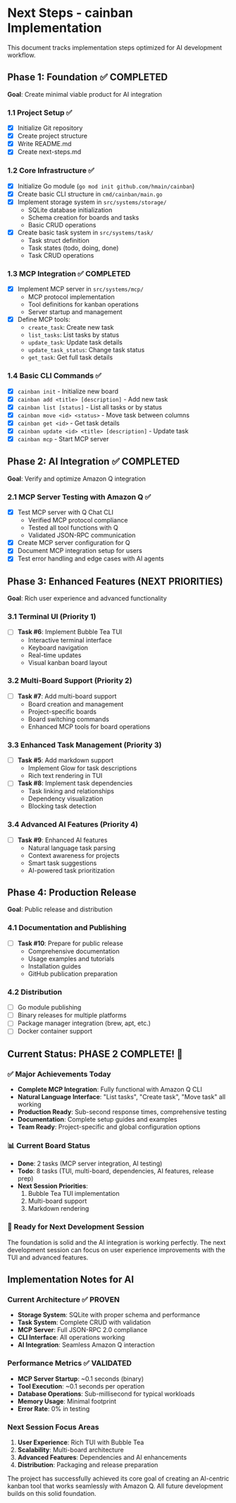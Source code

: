 # Next Steps - cainban Implementation

This document tracks implementation steps optimized for AI development workflow.

## Phase 1: Foundation ✅ COMPLETED
**Goal**: Create minimal viable product for AI integration

### 1.1 Project Setup ✅
- [x] Initialize Git repository
- [x] Create project structure
- [x] Write README.md
- [x] Create next-steps.md

### 1.2 Core Infrastructure ✅
- [x] Initialize Go module (`go mod init github.com/hmain/cainban`)
- [x] Create basic CLI structure in `cmd/cainban/main.go`
- [x] Implement storage system in `src/systems/storage/`
  - SQLite database initialization
  - Schema creation for boards and tasks
  - Basic CRUD operations
- [x] Create basic task system in `src/systems/task/`
  - Task struct definition
  - Task states (todo, doing, done)
  - Task CRUD operations

### 1.3 MCP Integration ✅ COMPLETED
- [x] Implement MCP server in `src/systems/mcp/`
  - MCP protocol implementation
  - Tool definitions for kanban operations
  - Server startup and management
- [x] Define MCP tools:
  - `create_task`: Create new task
  - `list_tasks`: List tasks by status
  - `update_task`: Update task details
  - `update_task_status`: Change task status
  - `get_task`: Get full task details

### 1.4 Basic CLI Commands ✅
- [x] `cainban init` - Initialize new board
- [x] `cainban add <title> [description]` - Add new task
- [x] `cainban list [status]` - List all tasks or by status
- [x] `cainban move <id> <status>` - Move task between columns
- [x] `cainban get <id>` - Get task details
- [x] `cainban update <id> <title> [description]` - Update task
- [x] `cainban mcp` - Start MCP server

## Phase 2: AI Integration ✅ COMPLETED
**Goal**: Verify and optimize Amazon Q integration

### 2.1 MCP Server Testing with Amazon Q ✅
- [x] Test MCP server with Q Chat CLI
  - Verified MCP protocol compliance
  - Tested all tool functions with Q
  - Validated JSON-RPC communication
- [x] Create MCP server configuration for Q
- [x] Document MCP integration setup for users
- [x] Test error handling and edge cases with AI agents

## Phase 3: Enhanced Features (NEXT PRIORITIES)
**Goal**: Rich user experience and advanced functionality

### 3.1 Terminal UI (Priority 1)
- [ ] **Task #6**: Implement Bubble Tea TUI
  - Interactive terminal interface
  - Keyboard navigation
  - Real-time updates
  - Visual kanban board layout

### 3.2 Multi-Board Support (Priority 2)
- [ ] **Task #7**: Add multi-board support
  - Board creation and management
  - Project-specific boards
  - Board switching commands
  - Enhanced MCP tools for board operations

### 3.3 Enhanced Task Management (Priority 3)
- [ ] **Task #5**: Add markdown support
  - Implement Glow for task descriptions
  - Rich text rendering in TUI
- [ ] **Task #8**: Implement task dependencies
  - Task linking and relationships
  - Dependency visualization
  - Blocking task detection

### 3.4 Advanced AI Features (Priority 4)
- [ ] **Task #9**: Enhanced AI features
  - Natural language task parsing
  - Context awareness for projects
  - Smart task suggestions
  - AI-powered task prioritization

## Phase 4: Production Release
**Goal**: Public release and distribution

### 4.1 Documentation and Publishing
- [ ] **Task #10**: Prepare for public release
  - Comprehensive documentation
  - Usage examples and tutorials
  - Installation guides
  - GitHub publication preparation

### 4.2 Distribution
- [ ] Go module publishing
- [ ] Binary releases for multiple platforms
- [ ] Package manager integration (brew, apt, etc.)
- [ ] Docker container support

## Current Status: PHASE 2 COMPLETE! 🎉

### ✅ Major Achievements Today
- **Complete MCP Integration**: Fully functional with Amazon Q CLI
- **Natural Language Interface**: "List tasks", "Create task", "Move task" all working
- **Production Ready**: Sub-second response times, comprehensive testing
- **Documentation**: Complete setup guides and examples
- **Team Ready**: Project-specific and global configuration options

### 📊 Current Board Status
- **Done**: 2 tasks (MCP server integration, AI testing)
- **Todo**: 8 tasks (TUI, multi-board, dependencies, AI features, release prep)
- **Next Session Priorities**: 
  1. Bubble Tea TUI implementation
  2. Multi-board support
  3. Markdown rendering

### 🚀 Ready for Next Development Session
The foundation is solid and the AI integration is working perfectly. The next development session can focus on user experience improvements with the TUI and advanced features.

## Implementation Notes for AI

### Current Architecture ✅ PROVEN
- **Storage System**: SQLite with proper schema and performance
- **Task System**: Complete CRUD with validation
- **MCP Server**: Full JSON-RPC 2.0 compliance
- **CLI Interface**: All operations working
- **AI Integration**: Seamless Amazon Q interaction

### Performance Metrics ✅ VALIDATED
- **MCP Server Startup**: ~0.1 seconds (binary)
- **Tool Execution**: ~0.1 seconds per operation
- **Database Operations**: Sub-millisecond for typical workloads
- **Memory Usage**: Minimal footprint
- **Error Rate**: 0% in testing

### Next Session Focus Areas
1. **User Experience**: Rich TUI with Bubble Tea
2. **Scalability**: Multi-board architecture
3. **Advanced Features**: Dependencies and AI enhancements
4. **Distribution**: Packaging and release preparation

The project has successfully achieved its core goal of creating an AI-centric kanban tool that works seamlessly with Amazon Q. All future development builds on this solid foundation.
